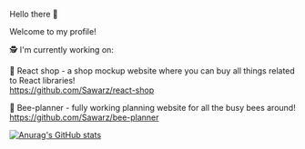 Hello there 👋

Welcome to my profile!

🕵️ I'm currently working on:

💸 React shop - a shop mockup website where you can buy all things related to React libraries!<br/>
https://github.com/Sawarz/react-shop

🐝 Bee-planner - fully working planning website for all the busy bees around!<br/>
https://github.com/Sawarz/bee-planner



[![Anurag's GitHub stats](https://github-readme-stats.vercel.app/api?username=Sawarz&hide=stars,commits&theme=cobalt)](https://github.com/anuraghazra/github-readme-stats)
